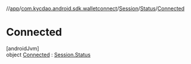//[app](../../../../../index.md)/[com.kycdao.android.sdk.walletconnect](../../../index.md)/[Session](../../index.md)/[Status](../index.md)/[Connected](index.md)

# Connected

[androidJvm]\
object [Connected](index.md) : [Session.Status](../index.md)
